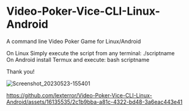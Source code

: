 # Video-Poker-Vice-CLI-Linux-Android
A command line Video Poker Game for Linux/Android

On Linux Simply execute the script from any terminal: ./scriptname 
<br>
On Android install Termux and execute: bash scriptname

Thank you!



![Screenshot_20230523-155401](https://github.com/lexterror/Video-Poker-Vice-CLI-Linux-Android/assets/16135535/5b65a118-1049-4f73-a171-37063f631990)




https://github.com/lexterror/Video-Poker-Vice-CLI-Linux-Android/assets/16135535/2c1b9bba-a81c-4322-bd48-3a6eac443e41


